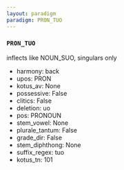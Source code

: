```yaml
---
layout: paradigm
paradigm: PRON_TUO
---
```

### ` PRON_TUO `

inflects like NOUN_SUO, singulars only
* harmony: back
* upos: PRON
* kotus_av: None
* possessive: False
* clitics: False
* deletion: uo
* pos: PRONOUN
* stem_vowel: None
* plurale_tantum: False
* grade_dir: False
* stem_diphthong: None
* suffix_regex: tuo
* kotus_tn: 101
